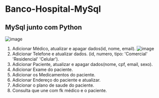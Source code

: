 # Banco-Hospital-MySql
## MySql junto com Python

![image](files/Users/jzhang/Desktop/Isolated.png)

1. Adicionar Médico, atualizar e apagar dados(id, nome, email).
![image](C:\Users\Pedro\Documents\GitHub\Banco-Hospital-MySql\img.1.png)
2. Adicionar Telefone e atualizar dados. (id, numero, tipo: 'Comercial' 'Residencial' 'Celular').
3. Adicionar Paciente, atualizar e apagar dados(nome, cpf, email, sexo).
4. Adicionar Exame do paciente.
5. Adicionar os Medicamentos do paciente.
6. Adicionar Endereço do paciente e atualizar.
7. Adicionar o plano de saude do paciente.
8. Consulta que une com fk médico e o paciente.